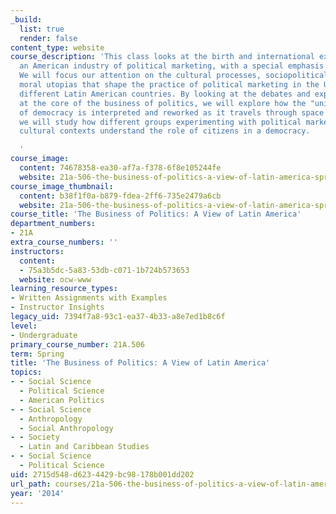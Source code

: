 ```yaml
---
_build:
  list: true
  render: false
content_type: website
course_description: 'This class looks at the birth and international expansion of
  an American industry of political marketing, with a special emphasis on Latin America.
  We will focus our attention on the cultural processes, sociopolitical contexts and
  moral utopias that shape the practice of political marketing in the U.S. and in
  different Latin American countries. By looking at the debates and expert practices
  at the core of the business of politics, we will explore how the "universal" concept
  of democracy is interpreted and reworked as it travels through space and time. Specifically,
  we will study how different groups experimenting with political marketing in different
  cultural contexts understand the role of citizens in a democracy.

  '
course_image:
  content: 74678358-ea30-af7a-f378-6f8e105244fe
  website: 21a-506-the-business-of-politics-a-view-of-latin-america-spring-2014
course_image_thumbnail:
  content: b38f1f0a-b879-fdea-2ff6-735e2479a6cb
  website: 21a-506-the-business-of-politics-a-view-of-latin-america-spring-2014
course_title: 'The Business of Politics: A View of Latin America'
department_numbers:
- 21A
extra_course_numbers: ''
instructors:
  content:
  - 75a3b5dc-5a83-53db-c071-1b724b573653
  website: ocw-www
learning_resource_types:
- Written Assignments with Examples
- Instructor Insights
legacy_uid: 7394f7a8-93c1-ea37-4b33-a8e7ed1b8c6f
level:
- Undergraduate
primary_course_number: 21A.506
term: Spring
title: 'The Business of Politics: A View of Latin America'
topics:
- - Social Science
  - Political Science
  - American Politics
- - Social Science
  - Anthropology
  - Social Anthropology
- - Society
  - Latin and Caribbean Studies
- - Social Science
  - Political Science
uid: 2715d548-d623-4429-bc98-178b001dd202
url_path: courses/21a-506-the-business-of-politics-a-view-of-latin-america-spring-2014
year: '2014'
---
```


